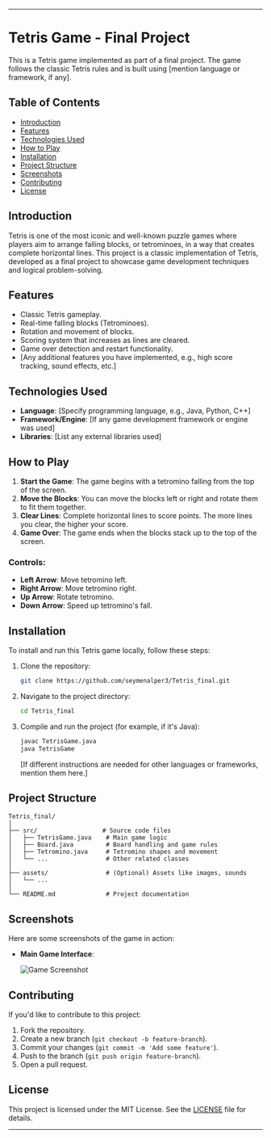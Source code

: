 
---

# Tetris Game - Final Project

This is a Tetris game implemented as part of a final project. The game follows the classic Tetris rules and is built using [mention language or framework, if any].

## Table of Contents

- [Introduction](#introduction)
- [Features](#features)
- [Technologies Used](#technologies-used)
- [How to Play](#how-to-play)
- [Installation](#installation)
- [Project Structure](#project-structure)
- [Screenshots](#screenshots)
- [Contributing](#contributing)
- [License](#license)

## Introduction

Tetris is one of the most iconic and well-known puzzle games where players aim to arrange falling blocks, or tetrominoes, in a way that creates complete horizontal lines. This project is a classic implementation of Tetris, developed as a final project to showcase game development techniques and logical problem-solving.

## Features

- Classic Tetris gameplay.
- Real-time falling blocks (Tetrominoes).
- Rotation and movement of blocks.
- Scoring system that increases as lines are cleared.
- Game over detection and restart functionality.
- [Any additional features you have implemented, e.g., high score tracking, sound effects, etc.]

## Technologies Used

- **Language**: [Specify programming language, e.g., Java, Python, C++]
- **Framework/Engine**: [If any game development framework or engine was used]
- **Libraries**: [List any external libraries used]

## How to Play

1. **Start the Game**: The game begins with a tetromino falling from the top of the screen.
2. **Move the Blocks**: You can move the blocks left or right and rotate them to fit them together.
3. **Clear Lines**: Complete horizontal lines to score points. The more lines you clear, the higher your score.
4. **Game Over**: The game ends when the blocks stack up to the top of the screen.

### Controls:
- **Left Arrow**: Move tetromino left.
- **Right Arrow**: Move tetromino right.
- **Up Arrow**: Rotate tetromino.
- **Down Arrow**: Speed up tetromino's fall.

## Installation

To install and run this Tetris game locally, follow these steps:

1. Clone the repository:
   ```bash
   git clone https://github.com/seymenalper3/Tetris_final.git
   ```

2. Navigate to the project directory:
   ```bash
   cd Tetris_final
   ```

3. Compile and run the project (for example, if it's Java):
   ```bash
   javac TetrisGame.java
   java TetrisGame
   ```

   [If different instructions are needed for other languages or frameworks, mention them here.]

## Project Structure

```
Tetris_final/
│
├── src/                  # Source code files
│   ├── TetrisGame.java    # Main game logic
│   ├── Board.java         # Board handling and game rules
│   ├── Tetromino.java     # Tetromino shapes and movement
│   └── ...                # Other related classes
│
├── assets/                # (Optional) Assets like images, sounds
│   └── ...                
│
└── README.md              # Project documentation
```

## Screenshots

Here are some screenshots of the game in action:

- **Main Game Interface**:

  ![Game Screenshot](./images/tetris_screenshot.png)  <!-- Replace with actual image path -->

## Contributing

If you'd like to contribute to this project:

1. Fork the repository.
2. Create a new branch (`git checkout -b feature-branch`).
3. Commit your changes (`git commit -m 'Add some feature'`).
4. Push to the branch (`git push origin feature-branch`).
5. Open a pull request.

## License

This project is licensed under the MIT License. See the [LICENSE](LICENSE) file for details.

---
